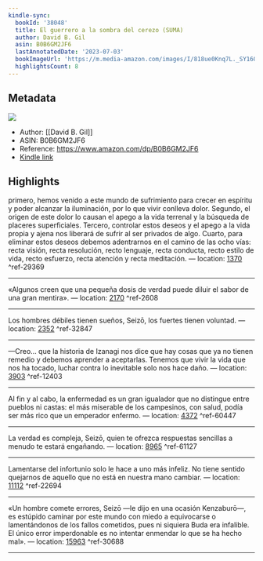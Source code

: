 ```yaml
---
kindle-sync:
  bookId: '38048'
  title: El guerrero a la sombra del cerezo (SUMA)
  author: David B. Gil
  asin: B0B6GM2JF6
  lastAnnotatedDate: '2023-07-03'
  bookImageUrl: 'https://m.media-amazon.com/images/I/818ue0Knq7L._SY160.jpg'
  highlightsCount: 8
---
```

## Metadata
![](https://m.media-amazon.com/images/I/818ue0Knq7L._SY160.jpg)
* Author: [[David B. Gil]]
* ASIN: B0B6GM2JF6
* Reference: https://www.amazon.com/dp/B0B6GM2JF6
* [Kindle link](kindle://book?action=open&asin=B0B6GM2JF6)

## Highlights
primero, hemos venido a este mundo de sufrimiento para crecer en espíritu y poder alcanzar la iluminación, por lo que vivir conlleva dolor. Segundo, el origen de este dolor lo causan el apego a la vida terrenal y la búsqueda de placeres superficiales. Tercero, controlar estos deseos y el apego a la vida propia y ajena nos liberará de sufrir al ser privados de algo. Cuarto, para eliminar estos deseos debemos adentrarnos en el camino de las ocho vías: recta visión, recta resolución, recto lenguaje, recta conducta, recto estilo de vida, recto esfuerzo, recta atención y recta meditación. — location: [1370](kindle://book?action=open&asin=B0B6GM2JF6&location=1370) ^ref-29369

---
«Algunos creen que una pequeña dosis de verdad puede diluir el sabor de una gran mentira». — location: [2170](kindle://book?action=open&asin=B0B6GM2JF6&location=2170) ^ref-2608

---
Los hombres débiles tienen sueños, Seizō, los fuertes tienen voluntad. — location: [2352](kindle://book?action=open&asin=B0B6GM2JF6&location=2352) ^ref-32847

---
—Creo… que la historia de Izanagi nos dice que hay cosas que ya no tienen remedio y debemos aprender a aceptarlas. Tenemos que vivir la vida que nos ha tocado, luchar contra lo inevitable solo nos hace daño. — location: [3903](kindle://book?action=open&asin=B0B6GM2JF6&location=3903) ^ref-12403

---
Al fin y al cabo, la enfermedad es un gran igualador que no distingue entre pueblos ni castas: el más miserable de los campesinos, con salud, podía ser más rico que un emperador enfermo. — location: [4372](kindle://book?action=open&asin=B0B6GM2JF6&location=4372) ^ref-60447

---
La verdad es compleja, Seizō, quien te ofrezca respuestas sencillas a menudo te estará engañando. — location: [8965](kindle://book?action=open&asin=B0B6GM2JF6&location=8965) ^ref-61127

---
Lamentarse del infortunio solo le hace a uno más infeliz. No tiene sentido quejarnos de aquello que no está en nuestra mano cambiar. — location: [11112](kindle://book?action=open&asin=B0B6GM2JF6&location=11112) ^ref-22694

---
«Un hombre comete errores, Seizō —le dijo en una ocasión Kenzaburō—, es estúpido caminar por este mundo con miedo a equivocarse o lamentándonos de los fallos cometidos, pues ni siquiera Buda era infalible. El único error imperdonable es no intentar enmendar lo que se ha hecho mal». — location: [15963](kindle://book?action=open&asin=B0B6GM2JF6&location=15963) ^ref-30688

---
